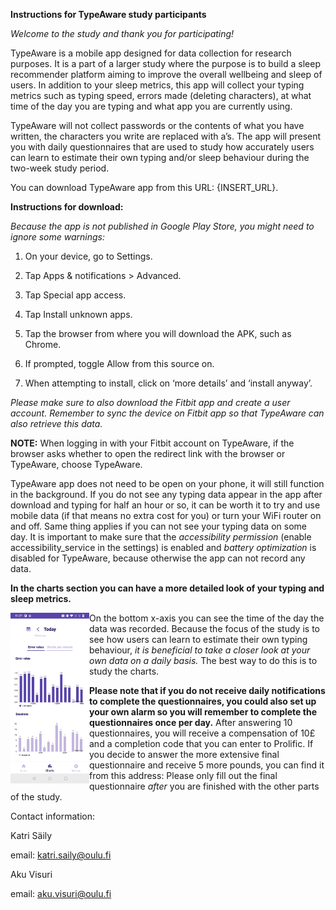 **Instructions for TypeAware study participants**

*Welcome to the study and thank you for participating!*

TypeAware is a mobile app designed for data collection for research purposes. It is a part of a larger study where the purpose is to build a sleep recommender platform aiming to improve the overall wellbeing and sleep of users. In addition to your sleep metrics, this app will collect your typing metrics such as typing speed, errors made (deleting characters), at what time of the day you are typing and what app you are currently using.

TypeAware will not collect passwords or the contents of what you have written, the characters you write are replaced with a’s. 
The app will present you with daily questionnaires that are used to study how accurately users can learn to estimate their own typing and/or sleep behaviour during the two-week study period. 

You can download TypeAware app from this URL: {INSERT_URL}.

**Instructions for download:**

*Because the app is not published in Google Play Store, you might need to ignore some warnings:*

1. On your device, go to Settings.
2. Tap Apps & notifications > Advanced.
3. Tap Special app access.
4. Tap Install unknown apps.
5. Tap the browser from where you will download the APK, such as Chrome.
6. If prompted, toggle Allow from this source on.

7. When attempting to install, click on ‘more details’ and ‘install anyway’.

*Please make sure to also download the Fitbit app and create a user account. Remember to sync the device on Fitbit app so that TypeAware can also retrieve this data.* 

**NOTE:** When logging in with your Fitbit account on TypeAware, if the browser asks whether to open the redirect link with the browser or TypeAware, choose TypeAware.


TypeAware app does not need to be open on your phone, it will still function in the background. If you do not see any typing data appear in the app after download and typing for half an hour or so, it can be worth it to try and use mobile data (if that means no extra cost for you) or turn your WiFi router on and off. Same thing applies if you can not see your typing data on some day.
It is important to make sure that the *accessibility permission* (enable accessibility_service in the settings) is enabled and *battery optimization* is disabled for TypeAware, because otherwise the app can not record any data.

**In the charts section you can have a more detailed look of your typing and sleep metrics.**


<img src="Screenshot_20230720-042149.jpg" align="left" width=25% height=25%> 

On the bottom x-axis you can see the time of the day the data was recorded.
Because the focus of the study is to see how users can learn to estimate their own typing behaviour, *it is beneficial to take a closer look at your own data on a daily basis.* The best way to do this is to study the charts. 

**Please note that if you do not receive daily notifications to complete the questionnaires, you could also set up your own alarm so you will remember to complete the questionnaires once per day.**
After answering 10 questionnaires, you will receive a compensation of 10£ and a completion code that you can enter to Prolific. 
If you decide to answer the more extensive final questionnaire and receive 5 more pounds, you can find it from this address: 
Please only fill out the final questionnaire *after* you are finished with the other parts of the study.


Contact information:

Katri Säily

email: katri.saily@oulu.fi


Aku Visuri

email: aku.visuri@oulu.fi
